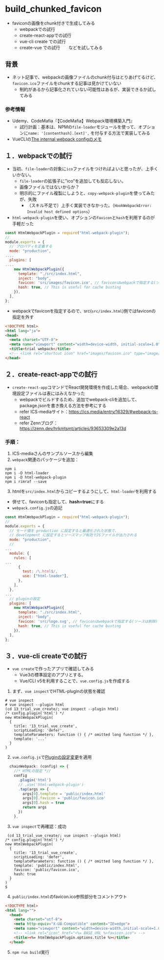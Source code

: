# build_chunked_favicon
- faviconの画像をchunk付きで生成してみる
  * webpackでの試行
  * create-react-appでの試行
  * vue-cli create での試行
  * create-vue での試行　　などを試してみる

## 背景
- ネット記事で、webpackの画像ファイルのchunk付与はとりあげてるけど、`favicon.ico`ファイルをchunkする記事は見かけていない
  * 制約があるから記事化されていない可能性はあるが、実装できるか試してみる

### 参考情報
- Udemy、CodeMafia『【CodeMafia】Webpack環境構築入門』
  * 試行計画：基本は、NPMの`file-loader`モジュールを使って、オプションに`name: '[contenthash].[ext]',` を付与する方法で実装してみる
- VueCLIの[The internal webpack configのメモ](https://cli.vuejs.org/guide/webpack.html#chaining-advanced)


## １．webpackでの試行
- 当初、`file-loader`の対象に`ico`ファイルをつければよいと思ったが、上手くいかない。
  * `file-loader`の拡張子に"ico"を追加しても反応しない。
  * 画像ファイルではないからか？
  * 明示的にファイル複製にしようと、`copy-webpack-plugin`を使ってみたが、失敗
    + （スキル不足で）上手く実装できなかった。（`HookWebpackError: Invalid host defined options`）
- `html-webpack-plugin`を使い、オプションの`favicon`と`hash`を利用するのが手軽だった
```js
const HtmlWebpackPlugin = require("html-webpack-plugin");
//
module.exports = {
  // プロパティを定義する
  mode: "production",
....
  plugins: [
....
    new HtmlWebpackPlugin({
      template: "./src/index.html",
      inject: "body",
      favicon: 'src/images/favicon.ico', // faviconはwebpackで指定する(ソースは削除)※
      hash: true, // This is useful for cache busting
    }),
  ],
};
```
  * webpackでfaviconを指定するので、src(`src/index.html`)側ではfaviconの指定を外す
```html
<!DOCTYPE html>
<html lang="ja">
<head>
  <meta charset="UTF-8">
  <meta name="viewport" content="width=device-width, initial-scale=1.0">
  <title>trial webpack</title>
  <!-- <link rel="shortcut icon" href="images/favicon.ico" type="image/x-icon"> -->
</head>
```

## ２．create-react-appでの試行
- `create-react-app`コマンドでReact開発環境を作成した場合、webpackの環境設定ファイルは表にはみえなかった
  * webpackでビルドするため、追加でwebpack-cliを追加して、package.jsonを書き換える方法を参考にする
  * refer ICS-mediaサイト：https://ics.media/entry/16329/#webpack-ts-react
  * refer Zennブログ：https://zenn.dev/hrkmtsmt/articles/93653309e2a13d

### 手順：
1. ICS-mediaさんのサンプルソースから編集
2. `webpack`関連のパッケージを追加：
```shell
npm i
npm i -D html-loader
npm i -D html-webpack-plugin
npm i rimraf --save
```
3. htmlを`src/index.html`からコピーするようにして、`html-loader`を利用する
  * 併せて、faviconも指定して、**hash=true**にする
  * `webpack.config.js`の追記
```js
const HtmlWebpackPlugin = require("html-webpack-plugin");
//
module.exports = {
  // モード値を production に設定すると最適化された状態で、
  // development に設定するとソースマップ有効でJSファイルが出力される
  mode: "production",
  //
...
  module: {
    rules: [
...
      {
        test: /\.html$/,
        use: ["html-loader"],
      },
    ],
  },
...
  // pluginの設定
  plugins: [
    new HtmlWebpackPlugin({
      template: "./src/index.html",
      inject: "body",
      favicon: 'src/logo.svg', // faviconはwebpackで指定する(ソースは削除)
      hash: true, // This is useful for cache busting
    }),
  ],
};
```

## ３．vue-cli createでの試行
- `vue create`で作ったアプリで確認してみる
  * Vue3の標準設定のアプリとする。
  * Vue/CLI v5を利用することで、`vue.config.js`を作成する
1. まず、`vue inspect`でHTML-pluginの状態を確認
```shell
# vue inspect
# vue inspect --plugin html
(cd 13_trial_vue_create/; vue inspect --plugin html)
/* config.plugin('html') */
new HtmlWebpackPlugin(
  {
    title: '13_trial_vue_create',
    scriptLoading: 'defer',
    templateParameters: function () { /* omitted long function */ },
    template: '...'
  }
)
```
2. `vue.config.js`で[Pluginの設定変更](https://cli.vuejs.org/guide/webpack.html#modifying-options-of-a-plugin)を適用
```js
  chainWebpack: (config) => {
    //* HTMLの設定 *//
    config
      .plugin('html')
      // .use('html-webpack-plugin')
      .tap(args => {
        args[0].template = 'public/index.html'
        args[0].favicon = 'public/favicon.ico'
        args[0].hash = true
        return args
      })
    },
 ```
3. `vue inspect`で再確認：成功
```shell
 (cd 13_trial_vue_create/; vue inspect --plugin html)
/* config.plugin('html') */
new HtmlWebpackPlugin(
  {
    title: '13_trial_vue_create',
    scriptLoading: 'defer',
    templateParameters: function () { /* omitted long function */ },
    template: 'public/index.html',
    favicon: 'public/favicon.ico',
    hash: true
  }
)
$
```
4. `public/index.html`のfavicon.ico参照部分をコメントアウト
```html
<!DOCTYPE html>
<html lang="">
  <head>
    <meta charset="utf-8">
    <meta http-equiv="X-UA-Compatible" content="IE=edge">
    <meta name="viewport" content="width=device-width,initial-scale=1.0">
    <!-- <link rel="icon" href="<%= BASE_URL %>favicon.ico"> -->
    <title><%= htmlWebpackPlugin.options.title %></title>
  </head>
```
5. `npm run build`実行

